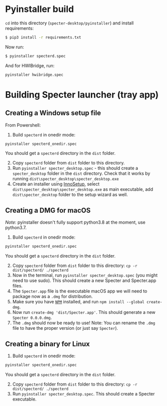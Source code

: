 # Pyinstaller build

`cd` into this directory (`specter-desktop/pyinstaller`) and install requirements:

```bash
$ pip3 install -r requirements.txt
```

Now run:

```bash
$ pyinstaller specterd.spec
```

And for HWIBridge, run: 

```bash
pyinstaller hwibridge.spec
```

# Building Specter launcher (tray app)

## Creating a Windows setup file

From Powershell:

1. Build `specterd` in onedir mode:

```bash
pyinstaller specterd_onedir.spec
```

You should get a `specterd` directory in the `dist` folder.

2. Copy `specterd` folder from `dist` folder to this directory.
3. Run `pyinstaller specter_desktop.spec` - this should create a `specter_desktop` folder in the `dist` directory. Check that it works by running `dist\specter_desktop\specter_desktop.exe`
4. Create an installer using [InnoSetup](https://jrsoftware.org/isdl.php#stable), select `dist\specter_desktop\specter_desktop.exe` as main executable, add `dist\specter_desktop` folder to the setup wizard as well.

## Creating a DMG for macOS

*Note*: pyinstaller doesn't fully support python3.8 at the moment, use python3.7.

1. Build `specterd` in onedir mode:

```bash
pyinstaller specterd_onedir.spec
```

You should get a `specterd` directory in the `dist` folder.

2. Copy `specterd` folder from `dist` folder to this directory: `cp -r dist/specterd/ ./specterd`
3. Now in the terminal, run `pyinstaller specter_desktop.spec` (you might need to use sudo). This should create a new Specter and Specter.app files.
4. The `Specter.app` file is the executable macOS app we will need to package now as a `.dmg` for distribution.
5. Make sure you have [`NPM`](https://www.npmjs.com/get-npm) installed, and run `npm install --global create-dmg`.
6. Now run `create-dmg 'dist/Specter.app'`. This should generate a new `Specter 0.0.0.dmg`.
7. The `.dmg` should now be ready to use! Note: You can rename the `.dmg` file to have the proper version (or just say `Specter`).

## Creating a binary for Linux

1. Build `specterd` in onedir mode:

```bash
pyinstaller specterd_onedir.spec
```

You should get a `specterd` directory in the `dist` folder.

2. Copy `specterd` folder from `dist` folder to this directory: `cp -r dist/specterd/ ./specterd`
3. Run `pyinstaller specter_desktop.spec`. This should create a Specter executable.

